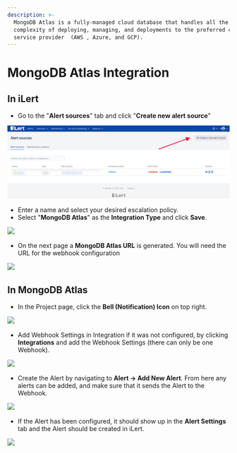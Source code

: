 ```yaml
---
description: >-
  MongoDB Atlas is a fully-managed cloud database that handles all the
  complexity of deploying, managing, and deployments to the preferred cloud
  service provider  (AWS , Azure, and GCP).
---
```


# MongoDB Atlas Integration

## In iLert

* Go to the "**Alert sources**" tab and click "**Create new alert source**"

![](<../.gitbook/assets/ilert-create-alert (5).png>)

* Enter a name and select your desired escalation policy.  &#x20;
* Select "**MongoDB Atlas**" as the **Integration Type** and click **Save**.

![](../.gitbook/assets/mongodb\_alertsource.png)

* On the next page a **MongoDB Atlas URL** is generated. You will need the URL for the webhook configuration

![](<../.gitbook/assets/mongodb\_apikey (1).png>)

## In MongoDB Atlas

* In the Project page, click the **Bell (Notification) Icon** on top right.

![](../.gitbook/assets/mongodb\_project\_alert.png)

* Add Webhook Settings in Integration if it was not configured, by clicking **Integrations** and add the Webhook Settings (there can only be one Webhook).

![](../.gitbook/assets/mongodb\_project\_webhook.png)

* Create the Alert by navigating to **Alert -> Add New Alert**. From here any alerts can be added, and make sure that it sends the Alert to the Webhook.

![](../.gitbook/assets/mongodb\_project\_addalert.png)

* If the Alert has been configured, it should show up in the **Alert Settings** tab and the Alert should be created in iLert.

![](../.gitbook/assets/mongodb\_project\_alertsettings.png)

